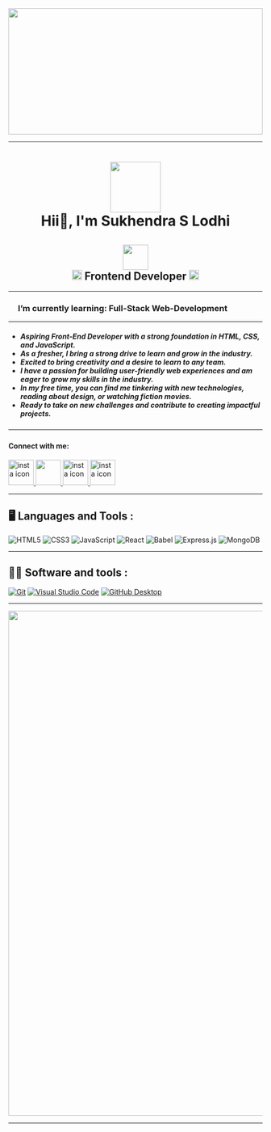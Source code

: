 
<img align="center" src="https://pbs.twimg.com/media/Fow16RUagAIqcTf?format=jpg&name=900x900" width="100%" height="250">
<hr>
<h1 align="center"> <img src="https://cdn4.iconfinder.com/data/icons/fun-colorful-academic/700/Student_Icon_-_Illustration-256.png" width="100px"></br> Hii👋, I'm Sukhendra S Lodhi</h1>
<h2 align="center"><img src="https://cdn3.iconfinder.com/data/icons/developers-iconset/90/Developers_Colorai-04-64.png" width="50px"> </br><img src="https://cdn0.iconfinder.com/data/icons/dev-coding-2/100/Curly_brackets-256.png" width="20px"> Frontend Developer <img src="https://cdn0.iconfinder.com/data/icons/dev-coding-2/100/Curly_brackets-256.png" width="20px"></h2>
<hr> 
    <h3>
    <img src="https://cdn4.iconfinder.com/data/icons/various-icons-2/476/Visual_Code.png" width="15px">
    I’m currently learning: Full-Stack Web-Development
    </h3>
<hr> 

<h5 align="left" font-size="10px">
<ul align="left">
  <li>Aspiring Front-End Developer with a strong foundation in HTML, CSS, and JavaScript.</li>
  <li>As a fresher, I bring a strong drive to learn and grow in the industry.</li>
  <li>Excited to bring creativity and a desire to learn to any team.</li>
  <li>I have a passion for building user-friendly web experiences and am eager to grow my skills in the industry.</li>
  <li>In my free time, you can find me tinkering with new technologies, reading about design, or watching fiction movies.</li>
  <li>Ready to take on new challenges and contribute to creating impactful projects.</li>
</ul>
</h5>

<hr> 

<h3>
 <h4>Connect with me:</h4>
 <a href="https://www.instagram.com/const_sanju/" target="blank">
<img src="https://cdn3.iconfinder.com/data/icons/2018-social-media-logotypes/1000/2018_social_media_popular_app_logo_instagram-64.png" alt="insta icon" width="50px">
</a>
  <a href="https://www.linkedin.com/in/sukhendra-s-lodhi-71a985230/" target="blank">
<img src="https://cdn3.iconfinder.com/data/icons/capsocial-round/500/linkedin-256.png" width="50px">
</a>
  <a href="https://twitter.com/SukhendraLodhi6" target="blank">
<img src="https://cdn3.iconfinder.com/data/icons/2018-social-media-logotypes/1000/2018_social_media_popular_app_logo_twitter-256.png" alt="insta icon" width="50px">
</a>
  <a href="https://replit.com/@SukhendraLodhi" target="blank">
<img src="https://cdn4.iconfinder.com/data/icons/various-icons-2/476/Visual_Code.png" alt="insta icon" width="50px">
</a>
</h3>

<hr>

## 🖥️ Languages and Tools :

![HTML5](https://img.shields.io/badge/html5-%23E34F26.svg?style=for-the-badge&logo=html5&logoColor=white)
![CSS3](https://img.shields.io/badge/css3-%231572B6.svg?style=for-the-badge&logo=css3&logoColor=white)
![JavaScript](https://img.shields.io/badge/javascript-%23323330.svg?style=for-the-badge&logo=javascript&logoColor=%23F7DF1E)
![React](https://img.shields.io/badge/react-%2320232a.svg?style=for-the-badge&logo=react&logoColor=%2361DAFB)
![Babel](https://img.shields.io/badge/Babel-F9DC3e?style=for-the-badge&logo=babel&logoColor=black)
![Express.js](https://img.shields.io/badge/express.js-%23404d59.svg?style=for-the-badge&logo=express&logoColor=%2361DAFB)
![MongoDB](https://img.shields.io/badge/MongoDB-%234ea94b.svg?style=for-the-badge&logo=mongodb&logoColor=white)

<hr> 

## 👨‍💻 Software and tools :
<p>

<a href="#"><img alt="Git" src="https://img.shields.io/badge/Git-F05033.svg?logo=git&logoColor=white"></a>
<a href="#"><img alt="Visual Studio Code" src="https://img.shields.io/badge/Visual%20Studio%20Code-0078d7.svg?logo=visual-studio-code&logoColor=white"></a>
<a href="#"><img alt="GitHub Desktop" src="https://img.shields.io/badge/GitHub%20Desktop-8034A9.svg?logo=github&logoColor=white"></a>

</p>

<hr>
<p  align="center"><img src="https://user-images.githubusercontent.com/55389276/140866485-8fb1c876-9a8f-4d6a-98dc-08c4981eaf70.gif" width="1000px"></p>

<hr>
